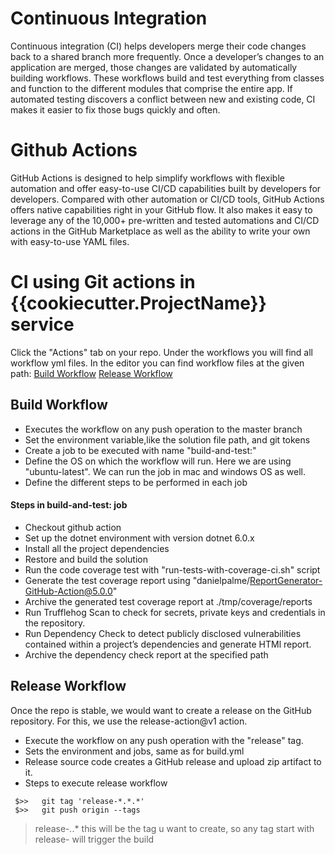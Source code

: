 # Continuous Integration
Continuous integration (CI) helps developers merge their code changes back to a shared branch more frequently.
Once a developer’s changes to an application are merged, those changes are validated by automatically building workflows. 
These workflows build and test everything from classes and function to the different modules that comprise the entire app. 
If automated testing discovers a conflict between new and existing code, CI makes it easier to fix those bugs quickly and often.

# Github Actions
GitHub Actions is designed to help simplify workflows with flexible automation and offer easy-to-use CI/CD capabilities built by developers for developers.
Compared with other automation or CI/CD tools, GitHub Actions offers native capabilities right in your GitHub flow. 
It also makes it easy to leverage any of the 10,000+ pre-written and tested automations and CI/CD actions in the GitHub Marketplace 
as well as the ability to write your own with easy-to-use YAML files.

# CI using Git actions in {{cookiecutter.ProjectName}} service
Click the "Actions" tab on your repo. Under the workflows you will find all workflow yml files.
In the editor you can find workflow files at the given path:
[Build Workflow](../.github/workflows/build.yml)
[Release Workflow](../.github/workflows/release.yml)

## Build Workflow

* Executes the workflow on any push operation to the master branch
* Set the environment variable,like the solution file path, and git tokens
* Create a job to be executed with name "build-and-test:"
* Define the OS on which the workflow will run. Here we are using "ubuntu-latest". We can run the job in mac and windows OS as well.
* Define the different steps to be performed in each job

#### Steps in build-and-test: job
 * Checkout github action
 * Set up the dotnet environment with version dotnet 6.0.x
 * Install all the project dependencies
 * Restore and build the solution
 * Run the code coverage test with "run-tests-with-coverage-ci.sh" script
 * Generate the test coverage report using "danielpalme/ReportGenerator-GitHub-Action@5.0.0"
 * Archive the generated test coverage report at ./tmp/coverage/reports
 * Run Trufflehog Scan to check for secrets, private keys and credentials in the repository. 
 * Run Dependency Check  to detect publicly disclosed vulnerabilities contained within a project’s dependencies and generate HTMl report.
 * Archive the dependency check report at the specified path

## Release Workflow
Once the repo is stable, we would want to create a release on the GitHub repository. For this, we use the release-action@v1 action.
* Execute the workflow on any push operation with the "release" tag.
* Sets the environment and jobs, same as for build.yml
* Release source code creates a GitHub release and upload zip artifact to it.
* Steps to execute release workflow 
 ```
  $>>   git tag 'release-*.*.*'
  $>>   git push origin --tags    
 ```
>release-*.*.* this will be the tag u want to create, so any tag start with release- will trigger the build
